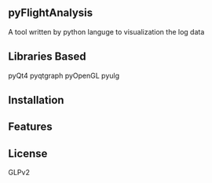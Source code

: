 ## pyFlightAnalysis
A tool written by python languge to visualization the log data

## Libraries Based
pyQt4
pyqtgraph
pyOpenGL
pyulg
## Installation

## Features

## License
GLPv2
